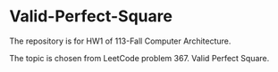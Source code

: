 # Valid-Perfect-Square

The repository is for HW1 of 113-Fall Computer Architecture.

The topic is chosen from LeetCode problem 367. Valid Perfect Square.
